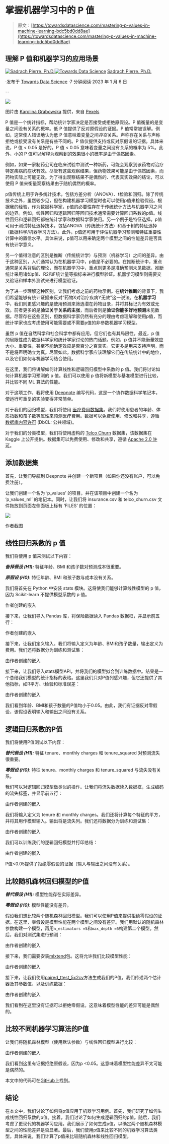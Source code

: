 # 掌握机器学习中的 P 值

> 原文：[https://towardsdatascience.com/mastering-p-values-in-machine-learning-bdc5bd0dd8ae](https://towardsdatascience.com/mastering-p-values-in-machine-learning-bdc5bd0dd8ae)

## 理解 P 值和机器学习的应用场景

[](https://spierre91.medium.com/?source=post_page-----bdc5bd0dd8ae--------------------------------)[![Sadrach Pierre, Ph.D.](../Images/0e4aab43c2b981546d552beccf2259ab.png)](https://spierre91.medium.com/?source=post_page-----bdc5bd0dd8ae--------------------------------)[](https://towardsdatascience.com/?source=post_page-----bdc5bd0dd8ae--------------------------------)[![Towards Data Science](../Images/a6ff2676ffcc0c7aad8aaf1d79379785.png)](https://towardsdatascience.com/?source=post_page-----bdc5bd0dd8ae--------------------------------) [Sadrach Pierre, Ph.D.](https://spierre91.medium.com/?source=post_page-----bdc5bd0dd8ae--------------------------------)

·发布于 [Towards Data Science](https://towardsdatascience.com/?source=post_page-----bdc5bd0dd8ae--------------------------------) ·7 分钟阅读·2023 年 1 月 6 日

--

![](../Images/136a6ff1e3460e47037dfa4e55d94e19.png)

图片由 [Karolina Grabowska](https://www.pexels.com/@karolina-grabowska/) 提供，来自 [Pexels](https://www.pexels.com/photo/heart-shaped-gummy-candy-assorted-in-rows-with-one-candy-aside-against-pink-background-4016522/)

P 值是一个统计指标，帮助统计学家决定是否接受或拒绝原假设。P 值衡量的是变量之间没有关系的概率。低 P 值提供了反对原假设的证据。P 值常常被误解。例如，这常使人错误地认为低 P 值意味着变量之间*存在*关系。声称存在关系与声称拒绝或接受没有关系是有些不同的。P 值仅提供支持或反对原假设的证据。具体来说，P 值 < 0.05 是好的。P 值 < 0.05 意味着变量之间没有关系的概率为 5%。此外，小的 P 值可以解释为观察到的效果很小的概率是由于偶然因素。

例如，如果一家制药公司在临床试验中测试一种新药，可能会观察到该药物对治疗特定疾病的症状有效。尽管有这些观察结果，但药物效果可能是由于偶然因素，而药物实际上可能无效。为了得出观察结果不是偶然的、代表真实效果的结论，可以使用 P 值来衡量观察结果由于随机偶然的概率。

p值传统上用于许多统计技术，包括方差分析（ANOVA）、t检验和回归。除了传统技术之外，虽然较少见，但在构建机器学习模型时也可以使用p值来检验假设。根据我的经验，作为数据科学家，p值的必要性存在于传统统计方法与机器学习之间的边界。例如，线性回归和逻辑回归等回归技术通常需要计算回归系数的p值。线性回归和逻辑回归都被统计学家和数据科学家使用。另一个例子是特征选择。p值可用于测试特征选择技术，包括ANOVA（传统统计方法）和基于树的特征选择（数据科学/机器学习方法）。此外，p值还可用于评估机器学习预测和特征重要性计算中的置信水平。具体来说，p值可以用来确定两个模型之间的性能差异是否具有统计学意义。

另一个值得注意的区别是推断（传统统计学）与预测（机器学习）之间的差异。由于这种区别，人们通常认为在机器学习中，p值是不必要的。在推断统计中，重点通常是关系背后的理论，而在机器学习中，重点则更多是准确预测未见数据。推断统计采用诸如p值、R2和F统计量等指标来进行模型验证。机器学习模型则需要交叉验证和样本外测试来进行模型验证。

为了进一步理解这种区别，让我们考虑之前的药物示例。在**统计推断**的背景下，我们希望能够有统计证据来反对“药物X对治疗疾病Y无效”这一说法。在**机器学习**中，我们则更感兴趣的是使用预测来筛选潜在药物目录，并将其标记为有效或无效。前者更多的是**验证关于关系的主张**，而后者则是**验证你能多好地预测**未见数据。尽管存在这些区别，但数据科学家仍然有充分的理由考虑理解和使用p值，而统计学家也应考虑使用可能需要或不需要p值的非参数机器学习模型。

虽然 p 值在自然科学和社会科学中都有应用，但它们也有其局限性。最近，p 值的局限性成为数据科学家和统计学家讨论的热门话题。例如，p 值并不能衡量效应大小、重要性，甚至不能确定效应是否百分之百真实。它更多是用来支持声明，而不是将声明确立为真。尽管如此，数据科学家应该理解它们在传统统计中的地位，以及它们如何与机器学习结合使用。

在这里，我们将讲解如何计算线性和逻辑回归模型中系数的 p 值。我们将讨论如何计算机器学习预测的 p 值。我们可以使用 p 值将新模型与基准模型进行比较，并比较不同 ML 算法的性能。

对于这项工作，我将使用 [Deepnote](https://deepnote.com/) 编写代码，这是一个协作数据科学笔记本，使运行可重复的实验变得非常简单。

对于我们的回归模型，我们将使用 [医疗费用数据集](https://www.kaggle.com/datasets/mirichoi0218/insurance)。我们将使用患者的年龄、体质指数和孩子数等属性来预测医疗费用。数据可以免费使用、修改和共享，遵循 [数据库内容许可](https://opendatacommons.org/licenses/dbcl/1-0/) (DbCL: 公共领域)。

对于我们的分类模型，我们将使用虚构的 [Telco Churn](https://www.kaggle.com/datasets/blastchar/telco-customer-churn) 数据集，该数据集在 Kaggle 上公开提供。数据集可以免费使用、修改和共享，遵循 [Apache 2.0 许可](https://www.apache.org/licenses/LICENSE-2.0)。

## 添加数据集

首先，让我们导航到 Deepnote 并创建一个新项目（如果你还没有账户，可以免费注册）。

让我们创建一个名为 ‘p_values’ 的项目，并在该项目中创建一个名为 ‘p_values_ml’ 的笔记本。同时，让我们将 insurance.csv 和 telco_churn.csv 文件拖放到页面左侧面板上标有 ‘FILES’ 的位置：

![](../Images/a63144c4297e8f50f94e542fc9389baa.png)

作者截图

## 线性回归系数的 p 值

我们将使用 p 值来测试以下内容：

***备择假设 (H1):*** 特征年龄、BMI 和孩子数对预测成本很重要。

***原假设 (H0)***: 特征年龄、BMI 和孩子数与成本没有关系。

我们将首先在 Python 中安装 stats 模块。这将使我们能够计算线性模型的 p 值，因为 Scikit-learn 不提供模型系数的 p 值。

作者创建的嵌入

接下来，让我们导入 Pandas 库，将保险数据读入 Pandas 数据框，并显示前五行：

作者创建的嵌入

接下来，让我们定义输入。我们将输入定义为年龄、BMI和孩子数量，输出定义为费用。我们还将数据分为训练和测试集：

由作者创建的嵌入

接下来，让我们导入stats模型API，并将我们的模型拟合到训练数据中。结果是一个总结我们模型的统计指标的表格。这里我们只对P值列感兴趣，但它还提供了其他指标，如R平方、t检验和标准误差：

由作者创建的嵌入

我们看到年龄、BMI和孩子数量的P值均小于0.05。由此，我们有证据反对零假设，该假设表明输入和输出之间没有关系。

## 逻辑回归系数的P值

我们将使用P值测试以下内容：

***替代假设 (H1):*** 特征 tenure、monthly charges 和 tenure_squared 对预测流失很重要。

***零假设 (H0)***: 特征 tenure、monthly charges 和 tenure_squared 与流失没有关系。

我们可以对逻辑回归模型做类似的操作。让我们将流失数据读入数据框，生成编码的流失标签，并显示前五行：

由作者创建的嵌入

我们将输入定义为 tenure 和 monthly charges。我们还将计算每个特征的平方，并将其用作模型输入。输出将是流失列。我们还将数据分为训练和测试集：

由作者创建的嵌入

我们可以训练我们的逻辑回归模型并打印总结：

由作者创建的嵌入

P值<0.05提供了拒绝零假设的证据（输入与输出之间没有关系）。

## 比较随机森林回归模型的P值

***替代假设 (H1):*** 模型性能存在实际差异。

***零假设 (H0)***: 模型性能没有差异。

假设我们想比较两个随机森林回归模型。我们可以使用P值来提供拒绝零假设的证据。在这里，零假设是模型性能在两个模型之间没有差异。我们用默认的随机森林参数构建一个模型，再用`n_estimators =5`和`max_depth =5`构建第二个模型。然后，我们对测试集进行预测：

由作者创建的嵌入

接下来，我们需要安装[mlxtend](https://rasbt.github.io/mlxtend/)包。这将允许我们比较模型性能：

由作者创建的嵌入

接下来，让我们使用[paired_ttest_5x2cv](http://rasbt.github.io/mlxtend/user_guide/evaluate/paired_ttest_5x2cv/)方法生成我们的P值。我们传递两个估计器及其参数值，以及训练数据：

由作者创建的嵌入

我们看到在这里没有证据可以拒绝零假设。这意味着模型性能的差异可能是偶然的。

## 比较不同机器学习算法的P值

让我们将随机森林模型（使用默认参数）与线性回归模型进行比较：

由作者创建的嵌入

我们看到这里有证据拒绝原假设，因为p <0.05。这意味着模型性能差异不太可能是偶然的。

本文中的代码可在[GitHub](https://github.com/spierre91/deepnote/blob/main/p_values_ml.ipynb)上找到。

## 结论

在本文中，我们讨论了如何将p值应用于机器学习用例。首先，我们研究了如何生成线性回归系数的p值。接着，我们讨论了如何生成逻辑回归的p值。随后，我们考虑了更现代的机器学习应用。我们展示了如何生成p值，以确定两个随机森林模型之间的性能差异是否显著。最后，我们使用p值来比较不同的机器学习算法类型。具体来说，我们计算了p值来比较随机森林和线性回归模型。
